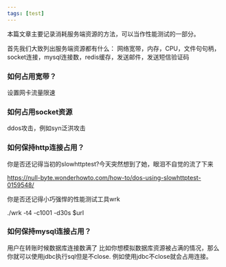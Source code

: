 ```yaml
---
tags: [test]
---
```


本篇文章主要记录消耗服务端资源的方法，可以当作性能测试的一部分。

首先我们大致列出服务端资源都有什么：
网络宽带，内存，CPU，文件句句柄，socket连接，mysql连接数，redis缓存，发送邮件，发送短信验证码

### 如何占用宽带？

设置网卡流量限速

### 如何占用socket资源

ddos攻击，例如syn泛洪攻击

### 如何保持http连接占用？


你是否还记得当初的slowhttptest?今天突然想到了她，眼泪不自觉的流了下来

https://null-byte.wonderhowto.com/how-to/dos-using-slowhttptest-0159548/

你是否还记得小巧强悍的性能测试工具wrk

 ./wrk -t4 -c1001 -d30s $url

### 如何保持mysql连接占用？
用户在转账时候数据库连接数满了
比如你想模拟数据库资源被占满的情况，那么你就可以使用jdbc执行sql但是不close.
例如使用jdbc不close就会占用连接。
